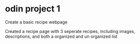 # odin project 1
Create a basic recipe webpage

Created a recipe page with 3 seperate recipes, including images, descriptions, and both a 
organized and un organized list
